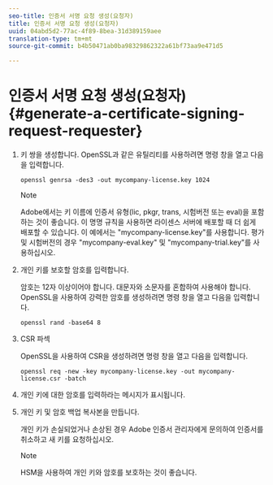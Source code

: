 ```yaml
---
seo-title: 인증서 서명 요청 생성(요청자)
title: 인증서 서명 요청 생성(요청자)
uuid: 04abd5d2-77ac-4f89-8bea-31d389159aee
translation-type: tm+mt
source-git-commit: b4b50471ab0ba98329862322a61bf73aa9e471d5

---
```



# 인증서 서명 요청 생성(요청자) {#generate-a-certificate-signing-request-requester}

1. 키 쌍을 생성합니다. OpenSSL과 같은 유틸리티를 사용하려면 명령 창을 열고 다음을 입력합니다.

   ```
   openssl genrsa -des3 -out mycompany-license.key 1024
   ```

   >[!NOTE]
   >
   >Adobe에서는 키 이름에 인증서 유형(lic, pkgr, trans, 시험버전 또는 eval)을 포함하는 것이 좋습니다. 이 명명 규칙을 사용하면 라이센스 서버에 배포할 때 더 쉽게 배포할 수 있습니다. 이 예에서는 &quot;mycompany-license.key&quot;를 사용합니다. 평가 및 시험버전의 경우 &quot;mycompany-eval.key&quot; 및 &quot;mycompany-trial.key&quot;를 사용하십시오.

1. 개인 키를 보호할 암호를 입력합니다.

   암호는 12자 이상이어야 합니다. 대문자와 소문자를 혼합하여 사용해야 합니다. OpenSSL을 사용하여 강력한 암호를 생성하려면 명령 창을 열고 다음을 입력합니다.

   ```
   openssl rand -base64 8
   ```

1. CSR 파섹

   OpenSSL을 사용하여 CSR을 생성하려면 명령 창을 열고 다음을 입력합니다.

   ```
   openssl req -new -key mycompany-license.key -out mycompany-license.csr -batch 
   ```

1. 개인 키에 대한 암호를 입력하라는 메시지가 표시됩니다.
1. 개인 키 및 암호 백업 복사본을 만듭니다.

   개인 키가 손실되었거나 손상된 경우 Adobe 인증서 관리자에게 문의하여 인증서를 취소하고 새 키를 요청하십시오.

   >[!NOTE]
   >
   >HSM을 사용하여 개인 키와 암호를 보호하는 것이 좋습니다.

